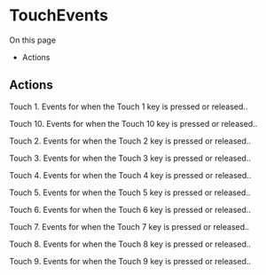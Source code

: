 # TouchEvents

On this page 

  * Actions





## Actions

Touch 1. Events for when the Touch 1 key is pressed or released..

Touch 10. Events for when the Touch 10 key is pressed or released..

Touch 2. Events for when the Touch 2 key is pressed or released..

Touch 3. Events for when the Touch 3 key is pressed or released..

Touch 4. Events for when the Touch 4 key is pressed or released..

Touch 5. Events for when the Touch 5 key is pressed or released..

Touch 6. Events for when the Touch 6 key is pressed or released..

Touch 7. Events for when the Touch 7 key is pressed or released..

Touch 8. Events for when the Touch 8 key is pressed or released..

Touch 9. Events for when the Touch 9 key is pressed or released..

